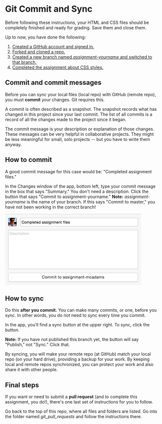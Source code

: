 # Git Commit and Sync

Before following these instructions, your HTML and CSS files should be completely finished and ready for grading. Save them and close them.

Up to now, you have done the following:

1. [Created a GitHub account and signed in.](../github_basics)
2. [Forked and cloned a repo.](../../../)
3. [Created a new branch named *assignment-yourname* and switched to that branch.](../git_branches)
4. [Completed the assignment about CSS styles.](../assignment)

## Commit and commit messages

Before you can sync your local files (local repo) with GitHub (remote repo), you must **commit** your changes. Git requires this.

A commit is often described as a snapshot. The snapshot records what has changed in this project since your last commit. The list of all commits is a record of all the changes made to the project since it began.

The commit message is your description or explanation of those changes. These messages can be very helpful in collaborative projects. They might be less meaningful for small, solo projects -- but you have to write them anyway.

## How to commit

A good commit message for this case would be: "Completed assignment files."

In the Changes window of the app, bottom left, type your commit message in the box that says "Summary." You don't need a description. Click the button that says "Commit to assignment-yourname." **Note:** *assignment-yourname* is the name of your branch. If this says "Commit to master," you have not been working in the correct branch!

![GitHub Desktop commit field](../images/app-commit-field.png)

## How to sync

Do this **after you commit.** You can make many commits, or one, before you sync. In other words, you do not need to sync every time you commit.

In the app, you'll find a sync button at the upper right. To sync, click the button.

**Note:** If you have not published this branch yet, the button will say "Publish," not "Sync." Click that.

By syncing, you will make your remote repo (at GitHub) match your local repo (on your hard drive), providing a backup for your work. By keeping local and remote repos synchronized, you can protect your work and also share it with other people.

## Final steps

If you want or need to submit a **pull request** (and to complete this assignment, you do!), there's one last set of instructions for you to follow.

Go back to the top of this repo, where all files and folders are listed. Go into the folder named *git_pull_requests* and follow the instructions there.
